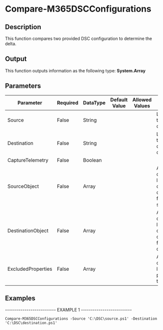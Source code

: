 ﻿# Compare-M365DSCConfigurations

## Description

This function compares two provided DSC configuration to determine the delta.

## Output

This function outputs information as the following type:
**System.Array**

## Parameters

| Parameter | Required | DataType | Default Value | Allowed Values | Description |
| --- | --- | --- | --- | --- | --- |
| Source | False | String |  |  | Local path of the source configuration. |
| Destination | False | String |  |  | Local path of the destination configuraton. |
| CaptureTelemetry | False | Boolean |  |  |  |
| SourceObject | False | Array |  |  | Array that contains the list of configuration components for the source. |
| DestinationObject | False | Array |  |  | Array that contains the list of configuration components for the destination. |
| ExcludedProperties | False | Array |  |  | Array that contains the list of parameters to exclude. |

## Examples

-------------------------- EXAMPLE 1 --------------------------

`Compare-M365DSCConfigurations -Source 'C:\DSC\source.ps1' -Destination 'C:\DSC\destination.ps1'`



